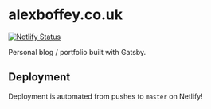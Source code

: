 # alexboffey.co.uk

[![Netlify Status](https://api.netlify.com/api/v1/badges/2d49db87-6d9e-490e-afd0-9077e51457cd/deploy-status)](https://app.netlify.com/sites/peaceful-johnson-6ddcd9/deploys)

Personal blog / portfolio built with Gatsby.

## Deployment

Deployment is automated from pushes to `master` on Netlify!
